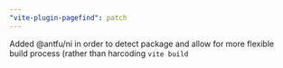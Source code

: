```yaml
---
"vite-plugin-pagefind": patch
---
```


Added @antfu/ni in order to detect package and allow for more flexible build process (rather than harcoding `vite build`
